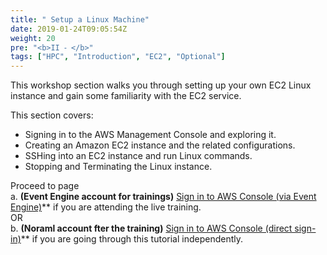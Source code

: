 ```yaml
---
title: " Setup a Linux Machine"
date: 2019-01-24T09:05:54Z
weight: 20
pre: "<b>II ⁃ </b>"
tags: ["HPC", "Introduction", "EC2", "Optional"]
---
```


This workshop section walks you through setting up your own EC2 Linux instance and gain some familiarity with the EC2 service.

This section covers:

- Signing in to the AWS Management Console and exploring it.
- Creating an Amazon EC2 instance and the related configurations.
- SSHing into an EC2 instance and run Linux commands.
- Stopping and Terminating the Linux instance.  

Proceed to page  
a.	**(Event Engine account for trainings)** [Sign in to AWS Console (via Event Engine)](http://slchen-lab-training.s3-website-ap-southeast-1.amazonaws.com/02-setup-ec2/02-eventengine.html)** if you are attending the live training.  
OR  
b.	**(Noraml account fter the training)** [Sign in to AWS Console (direct sign-in)](http://slchen-lab-training.s3-website-ap-southeast-1.amazonaws.com/02-setup-ec2/03-aws-console-login.html)** if you are going through this tutorial independently.  
